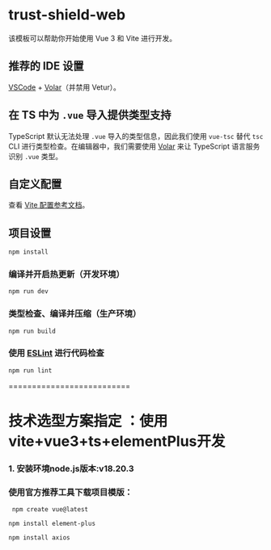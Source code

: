 # trust-shield-web

该模板可以帮助你开始使用 Vue 3 和 Vite 进行开发。

## 推荐的 IDE 设置

[VSCode](https://code.visualstudio.com/) + [Volar](https://marketplace.visualstudio.com/items?itemName=Vue.volar)（并禁用 Vetur）。

## 在 TS 中为 `.vue` 导入提供类型支持

TypeScript 默认无法处理 `.vue` 导入的类型信息，因此我们使用 `vue-tsc` 替代 `tsc` CLI 进行类型检查。在编辑器中，我们需要使用 [Volar](https://marketplace.visualstudio.com/items?itemName=Vue.volar) 来让 TypeScript 语言服务识别 `.vue` 类型。

## 自定义配置

查看 [Vite 配置参考文档](https://vite.dev/config/)。

## 项目设置

```sh
npm install
```

### 编译并开启热更新（开发环境）

```sh
npm run dev
```

### 类型检查、编译并压缩（生产环境）

```sh
npm run build
```

### 使用 [ESLint](https://eslint.org/) 进行代码检查

```sh
npm run lint
```

==========================

# 技术选型方案指定 ：使用vite+vue3+ts+elementPlus开发

### 1. 安装环境node.js版本:v18.20.3

### 使用官方推荐工具下载项目模版：

```
 npm create vue@latest

```

```
npm install element-plus
```

```
npm install axios
```
